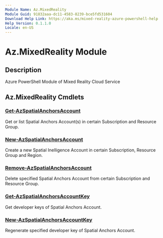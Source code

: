 ```yaml
---
Module Name: Az.MixedReality
Module Guid: 91832aaa-dc11-4583-8239-bce5fd531604
Download Help Link: https://aka.ms/mixed-reality-azure-powershell-help
Help Version: 0.1.1.0
Locale: en-US
---
```


# Az.MixedReality Module
## Description
Azure PowerShell Module of Mixed Reality Cloud Service

## Az.MixedReality Cmdlets
### [Get-AzSpatialAnchorsAccount](Get-AzSpatialAnchorsAccount.md)
Get or list Spatial Anchors Account(s) in certain Subscription and Resource Group.

### [New-AzSpatialAnchorsAccount](New-AzSpatialAnchorsAccount.md)
Create a new Spatial Inelligence Account in certain Subscription, Resource Group and Region.

### [Remove-AzSpatialAnchorsAccount](Remove-AzSpatialAnchorsAccount.md)
Delete specified Spatial Anchors Account from certain Subscription and Resource Group.

### [Get-AzSpatialAnchorsAccountKey](Get-AzSpatialAnchorsAccountKey.md)
Get developer keys of Spatial Anchors Account.

### [New-AzSpatialAnchorsAccountKey](New-AzSpatialAnchorsAccountKey.md)
Regenerate specified developer key of Spatial Anchors Account.
